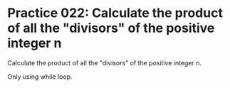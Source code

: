 # Practice 022: Calculate the product of all the "divisors" of the positive integer n

Calculate the product of all the "divisors" of the positive integer n.

Only using while loop.
